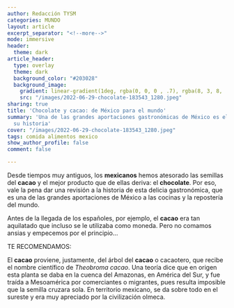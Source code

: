 ```yaml
---
author: Redacción TYSM
categories: MUNDO
layout: article
excerpt_separator: "<!--more-->"
mode: immersive
header:
  theme: dark
article_header:
  type: overlay
  theme: dark
  background_color: "#203028"
  background_image:
    gradient: linear-gradient(1deg, rgba(0, 0, 0 , .7), rgba(8, 3, 8, .9))
    src: "/images/2022-06-29-chocolate-183543_1280.jpeg"
sharing: true
title: 'Chocolate y cacao: de México para el mundo'
summary: 'Una de las grandes aportaciones gastronómicas de México es el cacao: conoce
  su historia'
cover: "/images/2022-06-29-chocolate-183543_1280.jpeg"
tags: comida alimentos mexico
show_author_profile: false
comment: false

---
```

Desde tiempos muy antiguos, los **mexicanos** hemos atesorado las semillas del **cacao** y el mejor producto que de ellas deriva: el **chocolate**. Por eso, vale la pena dar una revisión a la historia de esta delicia gastronómica, que es una de las grandes aportaciones de México a las cocinas y la repostería del mundo.

Antes de la llegada de los españoles, por ejemplo, el **cacao** era tan aquilatado que incluso se le utilizaba como moneda. Pero no comamos ansias y empecemos por el principio…

TE RECOMENDAMOS:

El **cacao** proviene, justamente, del árbol del **cacao** o cacaotero, que recibe el nombre científico de _Theobroma cacao_. Una teoría dice que en origen esta planta se daba en la cuenca del Amazonas, en América del Sur, y fue traída a Mesoamérica por comerciantes o migrantes, pues resulta imposible que la semilla cruzara sola. En territorio mexicano, se da sobre todo en el sureste y era muy apreciado por la civilización olmeca.
